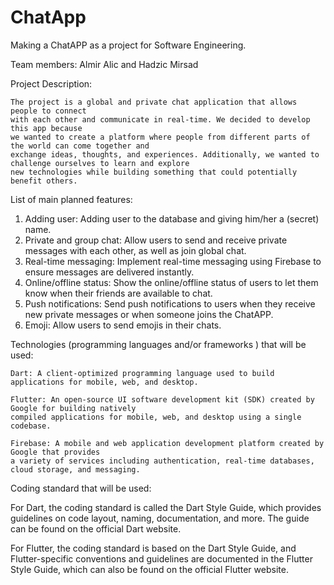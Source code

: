 
# ChatApp
Making a ChatAPP as a project for Software Engineering. 

Team members: Almir Alic and Hadzic Mirsad

Project Description: 
	
	The project is a global and private chat application that allows people to connect 
	with each other and communicate in real-time. We decided to develop this app because 
	we wanted to create a platform where people from different parts of the world can come together and 
	exchange ideas, thoughts, and experiences. Additionally, we wanted to challenge ourselves to learn and explore 
	new technologies while building something that could potentially benefit others.

List of main planned features: 

1. Adding user: Adding user to the database and giving him/her a (secret) name.
2. Private and group chat: Allow users to send and receive private messages with each other, 
   as well as join global chat.
3. Real-time messaging: Implement real-time messaging using Firebase to ensure messages are delivered instantly.
4. Online/offline status: Show the online/offline status of users to let them know when their friends are available to chat.
5. Push notifications: Send push notifications to users when they receive new private messages or when someone joins the ChatAPP.
6. Emoji: Allow users to send emojis in their chats.

Technologies (programming languages and/or frameworks ) that will be used:

    Dart: A client-optimized programming language used to build applications for mobile, web, and desktop.

    Flutter: An open-source UI software development kit (SDK) created by Google for building natively 
	compiled applications for mobile, web, and desktop using a single codebase.

    Firebase: A mobile and web application development platform created by Google that provides 
	a variety of services including authentication, real-time databases, cloud storage, and messaging.
	
Coding standard that will be used:

For Dart, the coding standard is called the Dart Style Guide, which provides guidelines on code layout, 
naming, documentation, and more. The guide can be found on the official Dart website.

For Flutter, the coding standard is based on the Dart Style Guide, and Flutter-specific conventions and 
guidelines are documented in the Flutter Style Guide, which can also be found on the official Flutter website.

